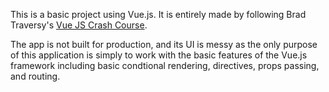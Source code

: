 This is a basic project using Vue.js. It is entirely made by following Brad Traversy's [Vue JS Crash Course](https://www.youtube.com/watch?v=qZXt1Aom3Cs).

The app is not built for production, and its UI is messy as the only purpose of this application is simply to work with the basic features of the Vue.js framework including basic condtional rendering, directives, props passing, and routing. 
